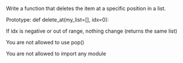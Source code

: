 Write a function that deletes the item at a specific position in a list.



Prototype: def delete_at(my_list=[], idx=0):

If idx is negative or out of range, nothing change (returns the same list)

You are not allowed to use pop()

You are not allowed to import any module
